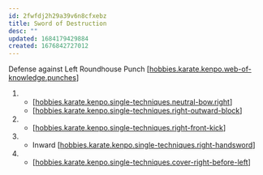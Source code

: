 ```yaml
---
id: 2fwfdj2h29a39v6n8cfxebz
title: Sword of Destruction
desc: ""
updated: 1684179429884
created: 1676842727012
---
```


Defense against Left Roundhouse Punch
[[hobbies.karate.kenpo.web-of-knowledge.punches]]

1.  - [[hobbies.karate.kenpo.single-techniques.neutral-bow.right]]
    - [[hobbies.karate.kenpo.single-techniques.right-outward-block]]
2.  - [[hobbies.karate.kenpo.single-techniques.right-front-kick]]
3.  - Inward [[hobbies.karate.kenpo.single-techniques.right-handsword]]
4.  - [[hobbies.karate.kenpo.single-techniques.cover-right-before-left]]



[//begin]: # "Autogenerated link references for markdown compatibility"
[hobbies.karate.kenpo.web-of-knowledge.punches]: ../web-of-knowledge/hobbies.karate.kenpo.web-of-knowledge.punches "Punches"
[hobbies.karate.kenpo.single-techniques.neutral-bow.right]: ../single-techniques/hobbies.karate.kenpo.single-techniques.neutral-bow.right "Right Neutral Bow"
[hobbies.karate.kenpo.single-techniques.right-outward-block]: ../single-techniques/hobbies.karate.kenpo.single-techniques.right-outward-block "Right Outward Block"
[hobbies.karate.kenpo.single-techniques.right-front-kick]: ../single-techniques/hobbies.karate.kenpo.single-techniques.right-front-kick "Right Front Kick"
[hobbies.karate.kenpo.single-techniques.right-handsword]: ../single-techniques/hobbies.karate.kenpo.single-techniques.right-handsword "Right Handsword"
[hobbies.karate.kenpo.single-techniques.cover-right-before-left]: ../single-techniques/hobbies.karate.kenpo.single-techniques.cover-right-before-left "Cover Right before Left"
[//end]: # "Autogenerated link references"